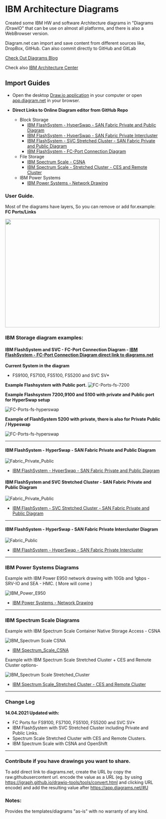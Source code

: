 # IBM Architecture Diagrams

Created some IBM HW and software Architecture diagrams in "Diagrams /DrawIO" that can be use on almost all platforms, and there is also a WebBrowser version. 

Diagram.net can import and save content from different sources like, DropBox, GitHub. 
Can also commit directly to GitHub and GitLab  

[Check Out Diagrams Blog](https://www.diagrams.net/blog)

Check also [IBM Architecture Center](https://www.ibm.com/cloud/garage/architectures/edit) 



## Import Guides
 - Open the desktop [Draw.io application](https://github.com/jgraph/drawio-desktop/releases) in your computer or open [app.diagram.net](https://app.diagrams.net/) in your browser.


 - **Direct Links to Online Diagram editor from GitHub Repo**
   - Block Storage
     - [IBM FlashSystem - HyperSwap - SAN Fabric Private and Public Diagram](https://app.diagrams.net/#Uhttps%3A%2F%2Fraw.githubusercontent.com%2Folemyk%2Fibm-archt-diagram%2Fmaster%2Fdrawio%2Fstorage%2FIBM_Flashsystem-HyperSwap-SAN-Fabric-Public-Private.drawio)
     - [IBM FlashSystem - HyperSwap - SAN Fabric Private Intercluster](https://app.diagrams.net/#Uhttps%3A%2F%2Fraw.githubusercontent.com%2Folemyk%2Fibm-archt-diagram%2Fmaster%2Fdrawio%2Fstorage%2FIBM_FlashSystem-HyperSwap-SAN-Fabric-Private-Intercluster.drawio)
     - [IBM FlashSystem - SVC Stretched Cluster - SAN Fabric Private and Public Diagram](https://app.diagrams.net/#Uhttps%3A%2F%2Fraw.githubusercontent.com%2Folemyk%2Fibm-archt-diagram%2Fmaster%2Fdrawio%2Fstorage%2IBM_Flashsystem_SVC_SAN_Fabric_Public_Private.drawio)
     - [IBM FlashSystem - FC-Port Connection Diagram ](https://app.diagrams.net/#Uhttps%3A%2F%2Fraw.githubusercontent.com%2Folemyk%2Fibm-archt-diagram%2Fmaster%2Fdrawio%2Fstorage%2FIBM_FlashSystem_SVC_FC_Ports_Odd_Even_v2.drawio)
   - File Storage 
     - [IBM Spectrum Scale - CSNA](https://app.diagrams.net/#)
     - [IBM Spectrum Scale - Stretched Cluster - CES and Remote Cluster](https://app.diagrams.net/#)
   - IBM Power Systems
      - [IBM Power Systems - Network Drawing](https://app.diagrams.net/#)
   

### User Guide.

Most of the diagrams have layers, So you can remove or add for.example: **FC Ports/Links**

<img src="./images/diagram_layers_v2.png" width="500" height="350" />
                                                                     
### IBM Storage diagram examples:

#### IBM FlashSystem and SVC - FC-Port Connection Diagram - [IBM FlashSystem - FC-Port Connection Diagram direct link to diagrams.net ](https://app.diagrams.net/#Uhttps%3A%2F%2Fraw.githubusercontent.com%2Folemyk%2Fibm-archt-diagram%2Fmaster%2Fdrawio%2Fstorage%2FIBM_FlashSystem_FC-Ports-Odd-Even.drawio)
**Current System in the diagram**
   - FS9100, FS7100, FS5100, FS5200 and SVC SV*

**Example Flashsystem with Public port.**
![FC-Ports-fs-7200](./images/storage/IBM_FlashSystem_SVC_8_FCPorts_Odd_Even_v2.png)

**Example Flashsystem 7200,9100 and 5100 with private and Public port for HyperSwap setup**

![FC-Ports-fs-hyperswap](./images/storage/IBM_FlashSystem_SVC_8FCPorts_Odd_Even_HyperSwap_v2.png)

**Example of FlashSystem 5200 with private, there is also for Private Public / Hypeswap**

![FC-Ports-fs-hyperswap](./images/storage/IBM_FlashSystem_5200_8_FCPorts_Odd_Even_v2.png)



---

#### IBM FlashSystem - HyperSwap - SAN Fabric Private and Public Diagram

![Fabric_Private_Public](./images/storage/IBM_Flashsystem-HyperSwap-SAN-Fabric-Public-Private.png)

- [IBM FlashSystem - HyperSwap - SAN Fabric Private and Public Diagram](https://app.diagrams.net/#Uhttps%3A%2F%2Fraw.githubusercontent.com%2Folemyk%2Fibm-archt-diagram%2Fmaster%2Fdrawio%2Fstorage%2FIBM_Flashsystem-HyperSwap-SAN-Fabric-Public-Private.drawio)

#### IBM FlashSystem and SVC Stretched Cluster - SAN Fabric Private and Public Diagram

![Fabric_Private_Public](./images/storage/IBM_Flashsystem_SVC_SAN_Fabric_Public_Private.png)

- [IBM FlashSystem - SVC Stretched Cluster - SAN Fabric Private and Public Diagram](https://app.diagrams.net/#Uhttps%3A%2F%2Fraw.githubusercontent.com%2Folemyk%2Fibm-archt-diagram%2Fmaster%2Fdrawio%2Fstorage%2FIBM_Flashsystem-HyperSwap-SAN-Fabric-Public-Private.drawio)


---

#### IBM FlashSystem - HyperSwap - SAN Fabric Private Intercluster Diagram               
                                                                                       
![Fabric_Public](./images/storage/IBM_FlashSystem-HyperSwap-SAN-Fabric-Private-Intercluster.png)      

- [IBM FlashSystem - HyperSwap - SAN Fabric Private Intercluster](https://app.diagrams.net/#Uhttps%3A%2F%2Fraw.githubusercontent.com%2Folemyk%2Fibm-archt-diagram%2Fmaster%2Fdrawio%2Fstorage%2FIBM_FlashSystem-HyperSwap-SAN-Fabric-Private-Intercluster.drawio)


----

### IBM Power Systems Diagrams

Example with IBM Power E950 network drawing with 10Gb and 1gbps - SRV-IO and SEA - HMC. ( More will come )

![IBM_Power_E950](./images/power-systems/IBM_Power_systems_network_drawing_P950_10Gb_1Gb.png)

- [IBM Power Systems - Network Drawing](https://app.diagrams.net/#)

----

### IBM Spectrum Scale Diagrams

Example with IBM Spectrum Scale Container Native Storage Access - CSNA

![IBM_Spectrum Scale CSNA](./images/storage/IBM_Spectrum_Scale_Container_Native_with_storage_cluster_logical.png)

- [IBM Spectrum_Scale_CSNA](https://app.diagrams.net/#)


Example with IBM Spectrum Scale Stretched Cluster + CES and Remote Cluster options-  

![IBM_Spectrum Scale Stretched_Cluster](./images/storage/IBM_Spectrum_Scale_Stretched_Cluster_CES_Remote.png)

- [IBM Spectrum Scale_Stretched Cluster - CES and Remote Cluster](https://app.diagrams.net/#)


---

### Change Log

**14.04.2021 Updated with:**

- FC Ports for FS9100, FS7100, FS5100, FS5200 and SVC SV*
- IBM FlashSystem with SVC Stretched Cluster including Private and Public Links.
- Spectrum Scale Stretched Cluster with CES and Remote Clusters. 
- IBM Spectrum Scale with CSNA and OpenShift


----
### Contribute if you have drawings you want to share.   
          
To add direct link to diagrams.net, create the URL by copy the raw.githubusercontent url. encode the value as a URL (eg. by using https://jgraph.github.io/drawio-tools/tools/convert.html and clicking URL encode) and add the resulting value after https://app.diagrams.net/#U         


### Notes:
Provides the templates/diagrams "as-is" with no warranty of any kind.